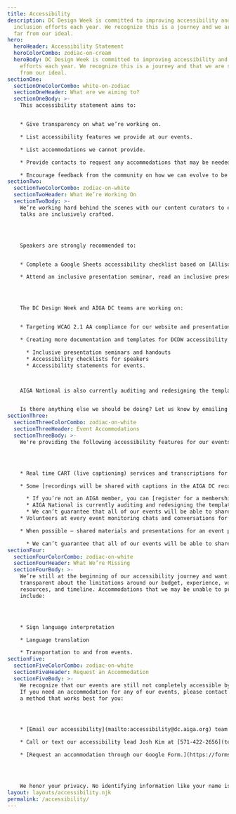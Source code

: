 ```yaml
---
title: Accessibility
description: DC Design Week is committed to improving accessibility and
  inclusion efforts each year. We recognize this is a journey and we are still
  far from our ideal.
hero:
  heroHeader: Accessibility Statement
  heroColorCombo: zodiac-on-cream
  heroBody: DC Design Week is committed to improving accessibility and inclusion
    efforts each year. We recognize this is a journey and that we are still far
    from our ideal.
sectionOne:
  sectionOneColorCombo: white-on-zodiac
  sectionOneHeader: What are we aiming to?
  sectionOneBody: >-
    This accessibility statement aims to:


    * Give transparency on what we’re working on.

    * List accessibility features we provide at our events.

    * List accommodations we cannot provide.

    * Provide contacts to request any accommodations that may be needed.

    * Encourage feedback from the community on how we can evolve to be more inclusive by default in the future.
sectionTwo:
  sectionTwoColorCombo: zodiac-on-white
  sectionTwoHeader: What We’re Working On
  sectionTwoBody: >-
    We’re working hard behind the scenes with our content curators to ensure all
    talks are inclusively crafted.




    Speakers are strongly recommended to: 


    * Complete a Google Sheets accessibility checklist based on [Allison Ravenhall’s article Inclusive Design for Accessible Presentations](https://www.smashingmagazine.com/2018/11/inclusive-design-accessible-presentations/). 

    * Attend an inclusive presentation seminar, read an inclusive presentation handout, and review Allison’s article.




    The DC Design Week and AIGA DC teams are working on:


    * Targeting WCAG 2.1 AA compliance for our website and presentation materials which includes meaningful alt text, respecting reduced motion preferences, and understandable heading structures. We can’t cover everything as a team of volunteers, so if you see something wrong please let us know at [designweek@dc.aiga.org](mailto:designweek@dc.aiga.org).

    * Creating more documentation and templates for DCDW accessibility including:

      * Inclusive presentation seminars and handouts
      * Accessibility checklists for speakers
      * Accessibility statements for events.



    AIGA National is also currently auditing and redesigning the template used by all chapters, including DC, to make registration and access to videos more accessible to everyone.


    Is there anything else we should be doing? Let us know by emailing our accessibility team at [accessibility@dc.aiga.org](mailto:accessibility@dc.aiga.org).
sectionThree:
  sectionThreeColorCombo: zodiac-on-white
  sectionThreeHeader: Event Accommodations
  sectionThreeBody: >-
    We're providing the following accessibility features for our events:




    * Real time CART (live captioning) services and transcriptions for virtual events.

    * Some [recordings will be shared with captions in the AIGA DC recordings archive](https://dc.aiga.org/introducing-the-aiga-dc-event-recordings-archive/) for AIGA members to rewatch or catch up on at a later date.

      * If you’re not an AIGA member, you can [register for a membership on our website](https://dc.aiga.org/membership/membership-rates/) for just $50 for a year. We’re a 100% non-revenue generating entity, so this goes a long way to keeping us afloat.
      * AIGA National is currently auditing and redesigning the template used by all chapters, including DC, to make registration and access to videos more accessible to everyone. If you have difficulties registering or accessing the recordings in its current state, please let us know at dcdw@dc.aiga.org.
      * We can’t guarantee that all of our events will be able to share recordings as some talks may contain classified information. If we’re unable to do so, we’ll disclose that ahead of time in each of the event’s descriptions.
    * Volunteers at every event monitoring chats and conversations for [compliance to AIGA’s code of conduct](https://dc.aiga.org/events/code-of-conduct/).

    * When possible — shared materials and presentations for an event prior to it starting. Follow along comfortably with your own technology and at your own pace.

      * We can’t guarantee that all of our events will be able to share their materials ahead of time because some talks may contain classified information or may not have the resources and time to do so.
sectionFour:
  sectionFourColorCombo: zodiac-on-white
  sectionFourHeader: What We’re Missing
  sectionFourBody: >-
    We’re still at the beginning of our accessibility journey and want to be
    transparent about the limitations around our budget, experience, volunteer
    resources, and timeline. Accommodations that we may be unable to provide
    include:




    * Sign language interpretation

    * Language translation

    * Transportation to and from events.
sectionFive:
  sectionFiveColorCombo: zodiac-on-white
  sectionFiveHeader: Request an Accommodation
  sectionFiveBody: >-
    We recognize that our events are still not completely accessible by default.
    If you need an accommodation for any of our events, please contact us using
    a method that works best for you:




    * [Email our accessibility](mailto:accessibility@dc.aiga.org) team at accessibility@dc.aiga.org.

    * Call or text our accessibility lead Josh Kim at [571-422-2656](tel:571-422-2656).

    * [Request an accommodation through our Google Form.](https://forms.gle/VTys8LzewYs2isUm7)




    We honor your privacy. No identifying information like your name is required to request an accomodation, and all details will be deleted once completed.
layout: layouts/accessibility.njk
permalink: /accessibility/
---
```

